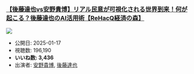 ### [【後藤達也vs安野貴博】リアル民意が可視化される世界到来！何が起こる？後藤達也のAI活用術【ReHacQ経済の森】](https://www.youtube.com/watch?v=X5XKux5c9TU)
[![](https://img.youtube.com/vi/X5XKux5c9TU/sddefault.jpg)](https://www.youtube.com/watch?v=X5XKux5c9TU)
-   公開日: 2025-01-17
-   視聴数: 196,190
-   **いいね数: 3,436**
-   出演者: [安野貴博](/rehacq_fan/people/安野貴博 "wikilink"), [後藤達也](/rehacq_fan/people/後藤達也 "wikilink")
